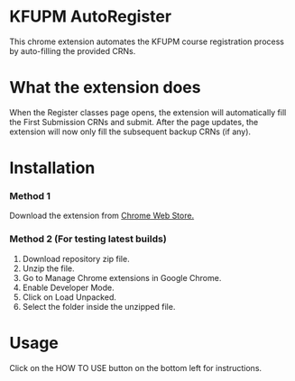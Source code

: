 # KFUPM AutoRegister

This chrome extension automates the KFUPM course registration process by auto-filling the provided CRNs.

# What the extension does

When the Register classes page opens, the extension will automatically fill the First Submission CRNs and submit. After the page updates, the extension will now only fill the subsequent backup CRNs (if any).

# Installation
### Method 1
Download the extension from <a href="https://chrome.google.com/webstore/detail/autoregister/cdnggghhipolhgompbcoofhkebpogdoe" target="_blank">Chrome Web Store.</a>

### Method 2 (For testing latest builds)
1. Download repository zip file.
2. Unzip the file.
3. Go to Manage Chrome extensions in Google Chrome.
4. Enable Developer Mode.
5. Click on Load Unpacked.
6. Select the folder inside the unzipped file.

# Usage
Click on the HOW TO USE button on the bottom left for instructions.
